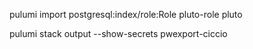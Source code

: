 pulumi import postgresql:index/role:Role pluto-role pluto

pulumi stack output --show-secrets pwexport-ciccio
